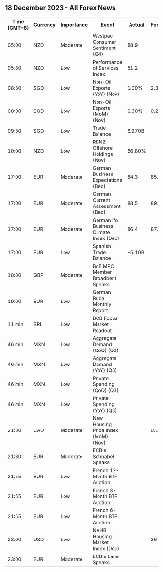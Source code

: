 ## 18 December 2023 - All Forex News

| Time (GMT+8) | Currency | Importance | Event | Actual | Forecast | Previous |
|------|----------|------------|-------|--------|----------|----------|
| 05:00 | NZD | Moderate | Westpac Consumer Sentiment (Q4) | 88.9 |  | 80.2 |
| 05:30 | NZD | Low | Performance of Services Index | 51.2 |  | 49.2 |
| 08:30 | SGD | Low | Non-Oil Exports (YoY) (Nov) | 1.00% | 2.30% | -3.50% |
| 08:30 | SGD | Low | Non-Oil Exports (MoM) (Nov) | 0.30% | 0.20% | 5.70% |
| 09:30 | SGD | Low | Trade Balance | 6.270B |  | 6.506B |
| 10:00 | NZD | Low | RBNZ Offshore Holdings (Nov) | 56.80% |  | 57.90% |
| 17:00 | EUR | Moderate | German Business Expectations (Dec) | 84.3 | 85.8 | 85.1 |
| 17:00 | EUR | Moderate | German Current Assessment (Dec) | 88.5 | 89.5 | 89.4 |
| 17:00 | EUR | Moderate | German Ifo Business Climate Index (Dec) | 86.4 | 87.8 | 87.2 |
| 17:00 | EUR | Low | Spanish Trade Balance | -5.10B |  | -3.80B |
| 18:30 | GBP | Moderate | BoE MPC Member Broadbent Speaks |  |  |  |
| 19:00 | EUR | Low | German Buba Monthly Report |  |  |  |
| 11 min | BRL | Low | BCB Focus Market Readout |  |  |  |
| 46 min | MXN | Low | Aggregate Demand (QoQ) (Q3) |  |  | 1.30% |
| 46 min | MXN | Low | Aggregate Demand (YoY) (Q3) |  |  | 4.80% |
| 46 min | MXN | Low | Private Spending (QoQ) (Q3) |  |  | 1.00% |
| 46 min | MXN | Low | Private Spending (YoY) (Q3) |  |  | 4.30% |
| 21:30 | CAD | Moderate | New Housing Price Index (MoM) (Nov) |  | 0.1% | 0.0% |
| 21:30 | EUR | Moderate | ECB's Schnabel Speaks |  |  |  |
| 21:55 | EUR | Low | French 12-Month BTF Auction |  |  | 3.423% |
| 21:55 | EUR | Low | French 3-Month BTF Auction |  |  | 3.778% |
| 21:55 | EUR | Low | French 6-Month BTF Auction |  |  | 3.739% |
| 23:00 | USD | Low | NAHB Housing Market Index (Dec) |  | 36 | 34 |
| 23:00 | EUR | Moderate | ECB's Lane Speaks |  |  |  |
